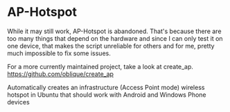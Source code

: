 AP-Hotspot
==========


While it may still work, AP-Hotspot is abandoned. That's because there are too many things that depend on the hardware and since I can only test it on one device, that makes the script unreliable for others and for me, pretty much impossible to fix some issues. 

For a more currently maintained project, take a look at create\_ap.
https://github.com/oblique/create_ap

Automatically creates an infrastructure (Access Point mode) wireless hotspot in Ubuntu that should work with Android and Windows Phone devices
